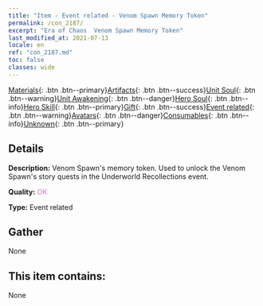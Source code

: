 ```yaml
---
title: "Item - Event related - Venom Spawn Memory Token"
permalink: /con_2187/
excerpt: "Era of Chaos  Venom Spawn Memory Token"
last_modified_at: 2021-07-13
locale: en
ref: "con_2187.md"
toc: false
classes: wide
---
```

 [Materials](/Items/){: .btn .btn--primary}[Artifacts](/Items/Artifacts/){: .btn .btn--success}[Unit Soul](/Items/UnitSoul/){: .btn .btn--warning}[Unit Awakening](/Items/UnitAwakening/){: .btn .btn--danger}[Hero Soul](/Items/HeroSoul/){: .btn .btn--info}[Hero Skill](/Items/HeroSkill/){: .btn .btn--primary}[Gift](/Items/Gift/){: .btn .btn--success}[Event related](/Items/Events/){: .btn .btn--warning}[Avatars](/Items/Avatars/){: .btn .btn--danger}[Consumables](/Items/Consumables/){: .btn .btn--info}[Unknown](/Items/Unknown/){: .btn .btn--primary}

## Details
 **Description:** Venom Spawn's memory token. Used to unlock the Venom Spawn's story quests in the Underworld Recollections event.

 **Quality:** <span style="color: #DA70D6">OK</span>

 **Type:** Event related

## Gather

  None

## This item contains:

  None

